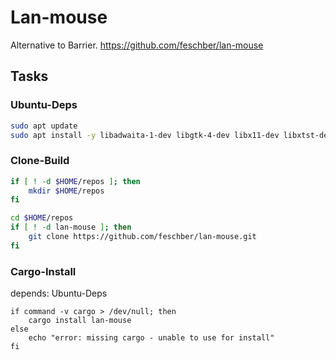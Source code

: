 # Lan-mouse

Alternative to Barrier.
https://github.com/feschber/lan-mouse


## Tasks

### Ubuntu-Deps

```sh
sudo apt update
sudo apt install -y libadwaita-1-dev libgtk-4-dev libx11-dev libxtst-dev
```

### Clone-Build

```sh
if [ ! -d $HOME/repos ]; then
    mkdir $HOME/repos
fi

cd $HOME/repos
if [ ! -d lan-mouse ]; then
    git clone https://github.com/feschber/lan-mouse.git
fi
```

### Cargo-Install
depends: Ubuntu-Deps

```
if command -v cargo > /dev/null; then
    cargo install lan-mouse
else
    echo "error: missing cargo - unable to use for install"
fi
```
